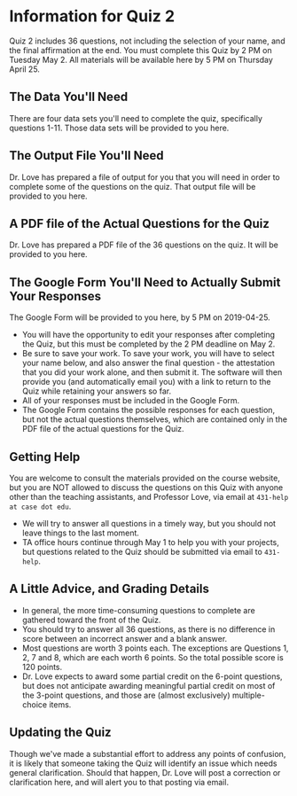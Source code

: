 # Information for Quiz 2

Quiz 2 includes 36 questions, not including the selection of your name, and the final affirmation at the end. You must complete this Quiz by 2 PM on Tuesday May 2. All materials will be available here by 5 PM on Thursday April 25.

## The Data You'll Need

There are four data sets you'll need to complete the quiz, specifically questions 1-11. Those data sets will be provided to you here.

## The Output File You'll Need

Dr. Love has prepared a file of output for you that you will need in order to complete some of the questions on the quiz. That output file will be provided to you here.

## A PDF file of the Actual Questions for the Quiz

Dr. Love has prepared a PDF file of the 36 questions on the quiz. It will be provided to you here.

## The Google Form You'll Need to Actually Submit Your Responses

The Google Form will be provided to you here, by 5 PM on 2019-04-25.

- You will have the opportunity to edit your responses after completing the Quiz, but this must be completed by the 2 PM deadline on May 2. 
- Be sure to save your work. To save your work, you will have to select your name below, and also answer the final question - the attestation that you did your work alone, and then submit it. The software will then provide you (and automatically email you) with a link to return to the Quiz while retaining your answers so far. 
- All of your responses must be included in the Google Form. 
- The Google Form contains the possible responses for each question, but not the actual questions themselves, which are contained only in the PDF file of the actual questions for the Quiz.

## Getting Help

You are welcome to consult the materials provided on the course website, but you are NOT allowed to discuss the questions on this Quiz with anyone other than the teaching assistants, and Professor Love, via email at `431-help at case dot edu`. 

- We will try to answer all questions in a timely way, but you should not leave things to the last moment. 
- TA office hours continue through May 1 to help you with your projects, but questions related to the Quiz should be submitted via email to `431-help`.

## A Little Advice, and Grading Details

- In general, the more time-consuming questions to complete are gathered toward the front of the Quiz.
- You should try to answer all 36 questions, as there is no difference in score between an incorrect answer and a blank answer.
- Most questions are worth 3 points each. The exceptions are Questions 1, 2, 7 and 8, which are each worth 6 points. So the total possible score is 120 points. 
- Dr. Love expects to award some partial credit on the 6-point questions, but does not anticipate awarding meaningful partial credit on most of the 3-point questions, and those are (almost exclusively) multiple-choice items. 

## Updating the Quiz

Though we've made a substantial effort to address any points of confusion, it is likely that someone taking the Quiz will identify an issue which needs general clarification. Should that happen, Dr. Love will post a correction or clarification here, and will alert you to that posting via email. 



